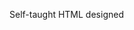 Self-taught HTML designed
              
 
 
 
      
 
 
                                                                                                                                                                                                                                                              